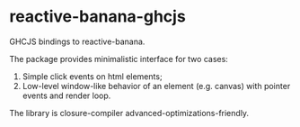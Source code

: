 # reactive-banana-ghcjs

GHCJS bindings to reactive-banana.

The package provides minimalistic interface for two cases:

  1) Simple click events on html elements;
  2) Low-level window-like behavior of an element (e.g. canvas) with pointer events and render loop.

The library is closure-compiler advanced-optimizations-friendly.
